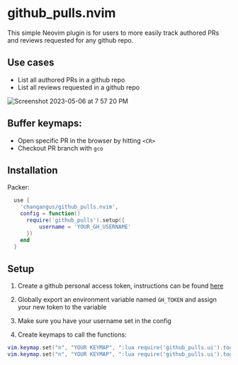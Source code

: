# github_pulls.nvim

This simple Neovim plugin is for users to more easily track authored PRs and reviews requested for any github repo. 

## Use cases

- List all authored PRs in a github repo 
- List all reviews requested in a github repo 

![Screenshot 2023-05-06 at 7 57 20 PM](https://user-images.githubusercontent.com/63685366/236651036-2112acce-15ac-4a03-a49b-9b0550c64a8e.png)

## Buffer keymaps: 

- Open specific PR in the browser by hitting `<CR>` 
- Checkout PR branch with `gco`

## Installation 

Packer: 
```lua
  use {
    'changangus/github_pulls.nvim',
    config = function()
      require('github_pulls').setup({
          username = 'YOUR_GH_USERNAME'
      })
    end
  }

```

## Setup

1. Create a github personal access token, instructions can be found [here](https://docs.github.com/en/authentication/keeping-your-account-and-data-secure/creating-a-personal-access-token) 

2. Globally export an environment variable named `GH_TOKEN` and assign your new token to the variable 

3. Make sure you have your username set in the config 

4. Create keymaps to call the functions: 

```lua
vim.keymap.set("n", "YOUR KEYMAP", ":lua require('github_pulls.ui').toggle_pr_menu()<CR>", { noremap = true, silent = true })
vim.keymap.set("n", "YOUR KEYMAP", ":lua require('github_pulls.ui').toggle_reviews_menu()<CR>", { noremap = true, silent = true })
```
